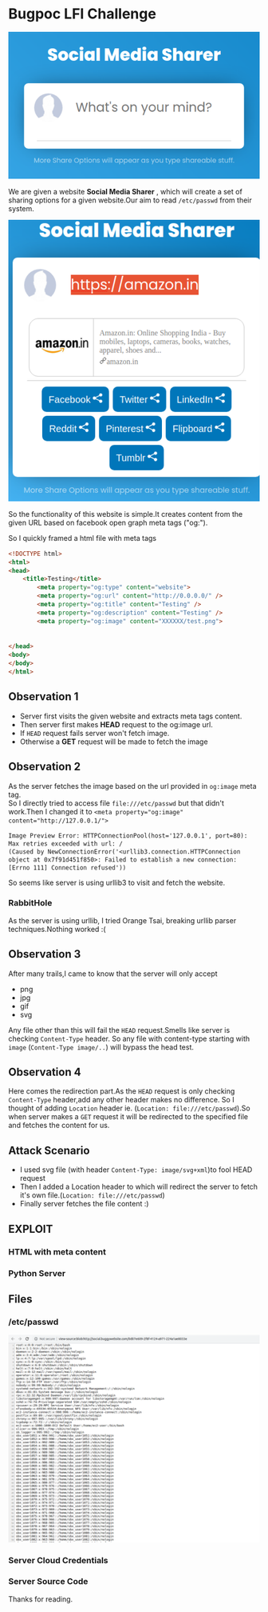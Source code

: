 # Bugpoc LFI Challenge

<center><img src="/posts/CTF-Writeups/Images/bugpoc-1.png"></center>

We are given a website  **Social Media Sharer** , which will create a set of sharing options for a given website.Our aim to read `/etc/passwd` from their system. 

<center><img src="/posts/CTF-Writeups/Images/bugpoc-2.png"></center>

So the functionality of this website is simple.It creates content from the given URL based on facebook open graph meta tags ("og:").

So I quickly framed a html file with meta tags 

```html
<!DOCTYPE html>
<html>
<head>
	<title>Testing</title>
		<meta property="og:type" content="website">
		<meta property="og:url" content="http://0.0.0.0/" />
		<meta property="og:title" content="Testing" />
		<meta property="og:description" content="Testing" />
		<meta property="og:image" content="XXXXXX/test.png">


</head>
<body>
</body>
</html>
```

## Observation 1

- Server first visits the given website and extracts meta tags content.
- Then server first makes **HEAD** request to the og:image url.
- If `HEAD` request fails server won't fetch image.
- Otherwise a **GET** request will be made to fetch the image

## Observation 2

As the server fetches the image based on the url provided in `og:image` meta tag.\
So I directly tried to access file `file:///etc/passwd` but that didn't work.Then I changed it to `<meta property="og:image" content="http://127.0.0.1/">`
```
Image Preview Error: HTTPConnectionPool(host='127.0.0.1', port=80): Max retries exceeded with url: / 
(Caused by NewConnectionError('<urllib3.connection.HTTPConnection object at 0x7f91d451f850>: Failed to establish a new connection: 
[Errno 111] Connection refused'))

```
So seems like server is using urllib3 to visit and fetch the website.

### RabbitHole
As the server is using urllib, I tried Orange Tsai, breaking urllib parser techniques.Nothing worked :(



## Observation 3

After many trails,I came to know that the server will only accept 
- png
- jpg
- gif
- svg

Any file other than this will fail the `HEAD` request.Smells like server is checking `Content-Type` header.
So any file with content-type starting with `image` (`Content-Type image/..`) will bypass the head test.

## Observation 4

Here comes the redirection part.As the `HEAD` request is only checking `Content-Type` header,add any other header makes no difference.
So I thought of adding `Location` header ie. (`Location: file:///etc/passwd`).So when server makes a `GET` request it will be redirected to the specified file
and fetches the content for us.

## Attack Scenario
- I used svg file (with header `Content-Type: image/svg+xml`)to fool HEAD request
- Then I added a Location header to which will redirect the server to fetch it's own file.(`Location: file:///etc/passwd`)
- Finally server fetches the file content :)
 

EXPLOIT
--------
### HTML with meta content
<script src="https://gist.github.com/n41n4/4bf777633e41dc4c80605add59d66030.js?file=main.html"></script>

### Python Server
<script src="https://gist.github.com/n41n4/4bf777633e41dc4c80605add59d66030.js?file=server.py"></script>

## Files

### /etc/passwd
<center><img src="Images/bugpoc-3.png"></center>

### Server Cloud Credentials
<script src="https://gist.github.com/n41n4/4bf777633e41dc4c80605add59d66030.js?file=env.py"></script>
### Server Source Code
<script src="https://gist.github.com/n41n4/4bf777633e41dc4c80605add59d66030.js?file=app.py"></script>


Thanks for reading.
